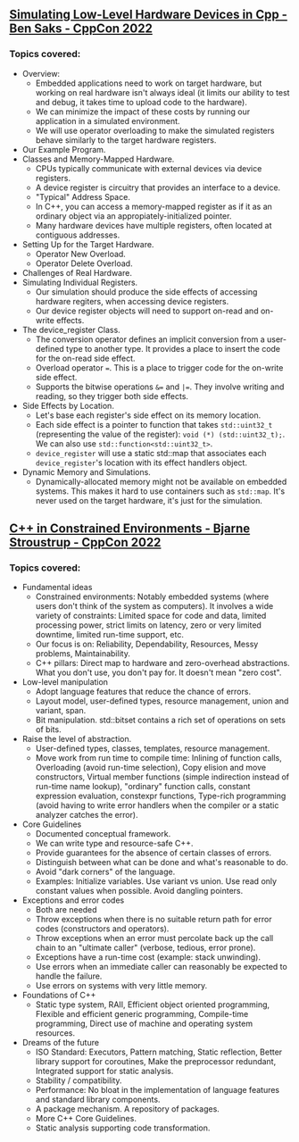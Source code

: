 ## [Simulating Low-Level Hardware Devices in Cpp - Ben Saks - CppCon 2022](https://www.youtube.com/watch?v=zqHvN8xpuKY&list=LL6MKUgGZ9Q8c2Ff7GnoRoqA)
### Topics covered:
* Overview:
  * Embedded applications need to work on target hardware, but working on real hardware isn't always ideal (it limits our ability to test and debug, it takes time to upload code to the hardware).
  * We can minimize the impact of these costs by running our application in a simulated environment.
  * We will use operator overloading to make the simulated registers behave similarly to the target hardware registers.
* Our Example Program.
* Classes and Memory-Mapped Hardware.
  * CPUs typically communicate with external devices via device registers.
  * A device register is circuitry that provides an interface to a device.
  * "Typical" Address Space.
  * In C++, you can access a memory-mapped register as if it as an ordinary object via an appropiately-initialized pointer.
  * Many hardware devices have multiple registers, often located at contiguous addresses.
* Setting Up for the Target Hardware.
  * Operator New Overload.
  * Operator Delete Overload.
* Challenges of Real Hardware.
* Simulating Individual Registers.
  * Our simulation should produce the side effects of accessing hardware regiters, when accessing device registers.
  * Our device register objects will need to support on-read and on-write effects.
* The device_register Class.
  * The conversion operator defines an implicit conversion from a user-defined type to another type. It provides a place to insert the code for the on-read side effect.
  * Overload operator `=`. This is a place to trigger code for the on-write side effect.
  * Supports the bitwise operations `&=` and `|=`. They involve writing and reading, so they trigger both side effects.
* Side Effects by Location.
  * Let's base each register's side effect on its memory location.
  * Each side effect is a pointer to function that takes `std::uint32_t` (representing the value of the register): `void (*) (std::uint32_t);`. We can also use `std::function<std::uint32_t>`.
  * `device_register` will use a static std::map that associates each `device_register`'s location with its effect handlers object.
* Dynamic Memory and Simulations.
  * Dynamically-allocated memory might not be available on embedded systems. This makes it hard to use containers such as `std::map`. It's never used on the target hardware, it's just for the simulation.

## [C++ in Constrained Environments - Bjarne Stroustrup - CppCon 2022](https://www.youtube.com/watch?v=2BuJjaGuInI&list=LL6MKUgGZ9Q8c2Ff7GnoRoqA)
### Topics covered:
* Fundamental ideas
  * Constrained environments: Notably embedded systems (where users don't think of the system as computers). It involves a wide variety of constraints: Limited space for code and data, limited processing power, strict limits on latency, zero or very limited downtime, limited run-time support, etc.
  * Our focus is on: Reliability, Dependability, Resources, Messy problems, Maintainability.
  * C++ pillars: Direct map to hardware and zero-overhead abstractions. What you don't use, you don't pay for. It doesn't mean "zero cost".
* Low-level manipulation
  * Adopt language features that reduce the chance of errors.
  * Layout model, user-defined types, resource management, union and variant, span.
  * Bit manipulation. std::bitset contains a rich set of operations on sets of bits.
* Raise the level of abstraction.
  * User-defined types, classes, templates, resource management.
  * Move work from run time to compile time: Inlining of function calls, Overloading (avoid run-time selection), Copy elision and move constructors, Virtual member functions (simple indirection instead of run-time name lookup), "ordinary" function calls, constant expression evaluation, constexpr functions, Type-rich programming (avoid having to write error handlers when the compiler or a static analyzer catches the error).
* Core Guidelines
  * Documented conceptual framework.
  * We can write type and resource-safe C++.
  * Provide guarantees for the absence of certain classes of errors.
  * Distinguish between what can be done and what's reasonable to do.
  * Avoid "dark corners" of the language.
  * Examples: Initialize variables. Use variant vs union. Use read only constant values when possible. Avoid dangling pointers.
* Exceptions and error codes
  * Both are needed
  * Throw exceptions when there is no suitable return path for error codes (constructors and operators).
  * Throw exceptions when an error must percolate back up the call chain to an "ultimate caller" (verbose, tedious, error prone).
  * Exceptions have a run-time cost (example: stack unwinding).
  * Use errors when an immediate caller can reasonably be expected to handle the failure.
  * Use errors on systems with very little memory.
* Foundations of C++
  * Static type system, RAII, Efficient object oriented programming, Flexible and efficient generic programming, Compile-time programming, Direct use of machine and operating system resources.
* Dreams of the future
  * ISO Standard: Executors, Pattern matching, Static reflection, Better library support for coroutines, Make the preprocessor redundant, Integrated support for static analysis.
  * Stability / compatibility.
  * Performance: No bloat in the implementation of language features and standard library components.
  * A package mechanism. A repository of packages.
  * More C++ Core Guidelines.
  * Static analysis supporting code transformation.

